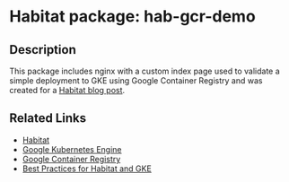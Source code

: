 # Habitat package: hab-gcr-demo

## Description

This package includes nginx with a custom index page used to validate a simple deployment to GKE using Google Container Registry and was created for a [Habitat blog post](https://www.habitat.sh/blog/2018/07/habitat-gcr-and-gke/). 

## Related Links

* [Habitat](https://www.habitat.sh)
* [Google Kubernetes Engine](https://cloud.google.com/kubernetes-engine/)
* [Google Container Registry](https://cloud.google.com/container-registry/)
* [Best Practices for Habitat and GKE](https://www.habitat.sh/docs/best-practices/#gke-and-habitat)
